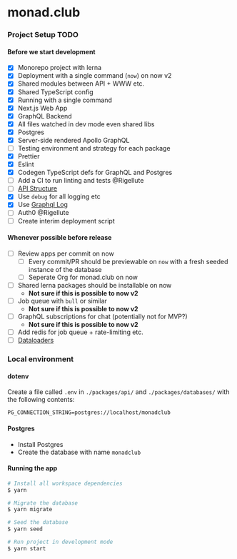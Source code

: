 # monad.club

### Project Setup TODO

#### Before we start development

- [x] Monorepo project with lerna
- [x] Deployment with a single command (`now`) on now v2
- [x] Shared modules between API + WWW etc.
- [X] Shared TypeScript config
- [x] Running with a single command
- [x] Next.js Web App
- [x] GraphQL Backend
- [x] All files watched in dev mode even shared libs
- [x] Postgres
- [x] Server-side rendered Apollo GraphQL
- [ ] Testing environment and strategy for each package
- [x] Prettier
- [x] Eslint
- [x] Codegen TypeScript defs for GraphQL and Postgres
- [ ] Add a CI to run linting and tests @Rigellute
- [ ] [API Structure](https://github.com/apollographql/graphql-tools/blob/master/designs/connectors.md)
- [x] Use `debug` for all logging etc
- [x] Use [Graphql Log](https://github.com/withspectrum/graphql-log)
- [ ] Auth0 @Rigellute
- [ ] Create interim deployment script

#### Whenever possible before release

- [ ] Review apps per commit on now
  - [ ] Every commit/PR should be previewable on `now` with a fresh seeded instance of the database
  - [ ] Seperate Org for monad.club on now
- [ ] Shared lerna packages should be installable on now
  - **Not sure if this is possible to now v2**
- [ ] Job queue with `bull` or similar
  - **Not sure if this is possible to now v2**
- [ ] GraphQL subscriptions for chat (potentially not for MVP?)
  - **Not sure if this is possible to now v2**
- [ ] Add redis for job queue + rate-limiting etc.
- [ ] [Dataloaders](https://github.com/facebook/dataloader)

### Local environment

#### dotenv

Create a file called `.env` in `./packages/api/` and `./packages/databases/` with the following contents:

```
PG_CONNECTION_STRING=postgres://localhost/monadclub
```

#### Postgres

- Install Postgres
- Create the database with name `monadclub`

#### Running the app

```sh
# Install all workspace dependencies
$ yarn

# Migrate the database
$ yarn migrate

# Seed the database
$ yarn seed

# Run project in development mode
$ yarn start
```

